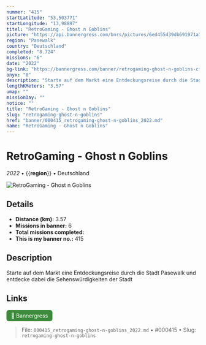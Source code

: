 ```yaml
---
nummer: "415"
startLatitude: "53,503771"
startLongitude: "13,98897"
titel: "RetroGaming - Ghost n Goblins"
picture: "https://api.bannergress.com/bnrs/pictures/6ed455d39db691971a312f230e184901"
region: "Pasewalk"
country: "Deutschland"
completed: "8.724"
missions: "6"
date: "2022"
bg-link: "https://bannergress.com/banner/retrogaming-ghost-n-goblins-cf24"
onyx: "0"
description: "Starte auf dem Markt eine Entdeckungsreise durch die Stadt Pasewalk und entdecke dabei die Sehenswürdigkeiten der Stadt"
lengthKMeters: "3,57"
umap: ""
missionDay: ""
notice: ""
title: "RetroGaming - Ghost n Goblins"
slug: "retrogaming-ghost-n-goblins"
href: "banner/000415_retrogaming-ghost-n-goblins_2022.md"
name: "RetroGaming - Ghost n Goblins"
---
```

# RetroGaming - Ghost n Goblins

*2022* • {{__region__}} • Deutschland

![RetroGaming - Ghost n Goblins](https://api.bannergress.com/bnrs/pictures/6ed455d39db691971a312f230e184901)



## Details
- **Distance (km):** 3.57
- **Missions in banner:** 6
- **Total missions completed:** 
- **This is my banner no.:** 415



## Description
Starte auf dem Markt eine Entdeckungsreise durch die Stadt Pasewalk und entdecke dabei die Sehenswürdigkeiten der Stadt



## Links
<a href="https://bannergress.com/banner/retrogaming-ghost-n-goblins-cf24" target="_blank" style="display:inline-block;margin-right:8px;padding:6px 12px;background:#3c8b3c;color:#fff;text-decoration:none;border-radius:6px;">🔗 Bannergress</a>



> File: `000415_retrogaming-ghost-n-goblins_2022.md` • #000415 • Slug: `retrogaming-ghost-n-goblins`
